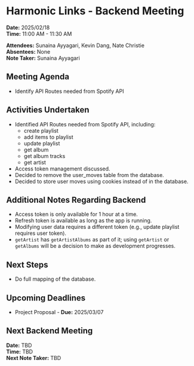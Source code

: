 # Harmonic Links - Backend Meeting

**Date:** 2025/02/18 \
**Time:** 11:00 AM - 11:30 AM

**Attendees:** Sunaina Ayyagari, Kevin Dang, Nate Christie \
**Absentees:** None \
**Note Taker:** Sunaina Ayyagari

## Meeting Agenda

- Identify API Routes needed from Spotify API

## Activities Undertaken

- Identified API Routes needed from Spotify API, including:
  - create playlist
  - add items to playlist
  - update playlist
  - get album
  - get album tracks
  - get artist
- Access token management discussed.
- Decided to remove the user_moves table from the database.
- Decided to store user moves using cookies instead of in the database.

## Additional Notes Regarding Backend

- Access token is only available for 1 hour at a time.
- Refresh token is available as long as the app is running.
- Modifying user data requires a different token (e.g., update playlist requires user token).
- `getArtist` has `getArtistAlbums` as part of it; using `getArtist` or `getAlbums` will be a decision to make as development progresses.

## Next Steps

- Do full mapping of the database.

## Upcoming Deadlines

- Project Proposal - **Due:** 2025/03/07

## Next Backend Meeting

**Date:** TBD \
**Time:** TBD \
**Next Note Taker:** TBD
